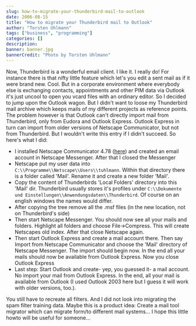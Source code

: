 ```yaml
---
slug: how-to-migrate-your-thunderbird-mail-to-outlook
date: 2006-08-15
title: "How to migrate your Thunderbird mail to Outlook"
author: "Torsten Uhlmann"
tags: ["business", "programming"]
categories: []
description:
banner: banner.jpg
bannerCredit: "Photo by Torsten Uhlmann"
---
```


Now, Thunderbird is a wonderful email client. I like it. I really do! For instance there is that nifty little feature which let's you edit a sent mail as if it were brand new. Cool. But in a corporate environment where everybody else is exchanging contacts, appointments and other PIM data via Outlook it's just uncool to open you vcard files with an ordinary editor. So I decided to jump upon the Outlook wagon. But I didn't want to loose my Thunderbird mail archive which keeps mails of my different projects as reference points. The problem however is that Outlook can't directly import mail from Thunderbird, only from Eudora and Outlook Express. Outlook Express in turn can import from older versions of Netscape Communicator, but not from Thunderbird. But I wouldn't write this entry if I didn't succeed. So here's what I did:

-   I installed Netscape Communicator 4.78 ([here](http://download.freenet.de/download.php?file_id=3745&download=Netscape%20Communicator)) and created an email account in Netscape Messenger. After that I closed the Messenger
-   Netscape put my user data into `C:\\Programme\\Netscape\\Users\\tuhlmann`. Within that directory there is a folder called 'Mail'. Rename it and create a new folder 'Mail'.
-   Copy the content of Thunderbirds 'Local Folders' directory into this 'Mail' dir. Thunderbird usually stores it's profiles under `C:\\Dokumente und Einstellungen\\Anwendungsdaten\\Thunderbird`. Of course on an english windows the names would differ.
-   After copying the tree remove all the .msf files (in the new location, not on Thunderbird's side)
-   Then start Netscape Messenger. You should now see all your mails and folders. Highlight all folders and choose File->Compress. This will create Netscapes old index. After that close Netscape again.
-   Then start Outlook Express and create a mail account there. Then say Import from Netscape Communicator and choose the 'Mail' directory of Netscape Messenger. The import should begin now. In the end all your mails should now be available from Outlook Express. Now you close Outlook Express
-   Last step: Start Outlook and create- yep, you guessed it- a mail account. No import your mail from Outlook Express. In the end, all your mail is available from Outlook (I used Outlook 2003 here but I guess it will work with older versions, too.).

You still have to recreate all filters. And I did not look into migrating the spam filter training data. Maybe this is a product idea: Create a mail tool migrator which can migrate form/to different mail systems... I hope this little howto will be useful for someone...
